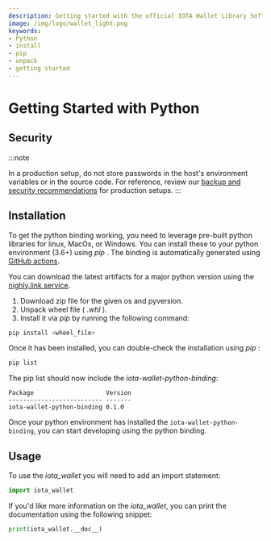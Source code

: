 ```yaml
---
description: Getting started with the official IOTA Wallet Library Software Python binding.
image: /img/logo/wallet_light.png
keywords:
- Python
- install
- pip
- unpack
- getting started
---
```

# Getting Started with Python

## Security

:::note

In a production setup, do not store passwords in the host's environment variables or in the source code. For reference, review our [backup and security recommendations](https://wiki.iota.org/chrysalis-docs/guides/backup_securityy) for production setups.
:::

## Installation

To get the python binding working, you need to leverage pre-built python libraries for linux, MacOs, or Windows. You can install these to your python environment (3.6+) using _pip_ . The binding is automatically generated using [GitHub actions](https://github.com/iotaledger/wallet.rs/actions/workflows/python_binding_publish.yml).

You can download the latest artifacts for a major python version using the [nighly.link service](https://nightly.link/iotaledger/wallet.rs/workflows/python_binding_publish/dev).  

1. Download zip file for the given os and pyversion. 
2. Unpack wheel file ( _.whl_ ).
3. Install it via _pip_ by running the following command:

```bash
pip install <wheel_file>
```

Once it has been installed, you can double-check the installation using _pip_ :

```bash
pip list
```

The pip list should now include the _iota-wallet-python-binding_:

```plaintext
Package                    Version
-------------------------- -------
iota-wallet-python-binding 0.1.0
```

Once your python environment has installed the `iota-wallet-python-binding`, you can start developing using the python binding.

## Usage

To use the _iota_wallet_ you will need to add an import statement:  

```python
import iota_wallet
```

If you'd like more information on the _iota_wallet_, you can print the documentation using the following snippet:

```python
print(iota_wallet.__doc__)
```
